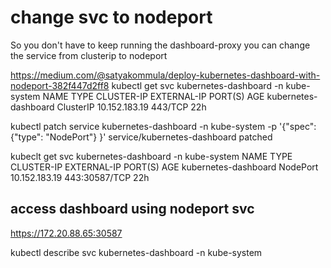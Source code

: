 # change svc to nodeport

So you don't have to keep running the dashboard-proxy you can change the service from clusterip to nodeport

<https://medium.com/@satyakommula/deploy-kubernetes-dashboard-with-nodeport-382f447d2ff8>
kubectl get svc kubernetes-dashboard -n kube-system
NAME                   TYPE        CLUSTER-IP      EXTERNAL-IP   PORT(S)   AGE
kubernetes-dashboard   ClusterIP   10.152.183.19   <none>        443/TCP   22h

kubectl patch service kubernetes-dashboard -n kube-system -p '{"spec": {"type": "NodePort"} }'
service/kubernetes-dashboard patched

kubeclt get svc kubernetes-dashboard -n kube-system
NAME                   TYPE       CLUSTER-IP      EXTERNAL-IP   PORT(S)         AGE
kubernetes-dashboard   NodePort   10.152.183.19   <none>        443:30587/TCP   22h

## access dashboard using nodeport svc

<https://172.20.88.65:30587>

kubectl describe svc kubernetes-dashboard -n kube-system

